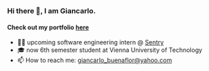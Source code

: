 ### Hi there 👋, I am Giancarlo.
#### Check out my portfolio [here](https://buenaflor.github.io/portfolio/)

- 👨‍💻 upcoming software engineering intern @ [Sentry](https://sentry.io/)
- 🎓 now 6th semester student at Vienna University of Technology
- 📫 How to reach me: giancarlo_buenaflor@yahoo.com

<!--
- 🔭 I’m currently working on a full stack application based on collaborations and coaching. You can read more about it on my portfolio!
-->
<!--
**buenaflor/buenaflor** is a ✨ _special_ ✨ repository because its `README.md` (this file) appears on your GitHub profile.

Here are some ideas to get you started:

- 🔭 I’m currently working on ...
- 🌱 I’m currently learning ...
- 👯 I’m looking to collaborate on ...
- 🤔 I’m looking for help with ...
- 💬 Ask me about ...
- 📫 How to reach me: ...
- 😄 Pronouns: ...
- ⚡ Fun fact: ...
-->
